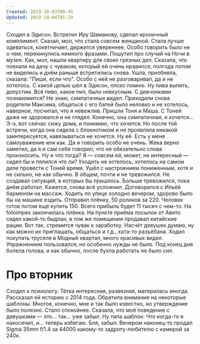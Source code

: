 ```yaml
---
Created: 2019-10-03T00:45
Updated: 2019-10-04T01:29
---
```

Сходил в Эдисон. Встретил Иру Шаманову, сделал ироничный комплимент. Сказал, мол, что стала совсем женщиной. Стала лучше одеваться, кокетничает, держится увереннее. Особо говорить было не о чем, перекинулись немного фразами. Пошутил про случай на Ночи в музее. Как, мол, нашли квартиру для своих грязных дел. Сказала, что поехали на дачу с чуваком, который ей очень нравился, полгода потом не виделись и днём раньше встретились снова. Ушла, приобняла, сказала: "Пиши, если что". Особо с ней не разговаривал, да и не хотелось.
С какой целью шёл в Эдисон, плохо помню. Ну пива выпить, допустим. Всё пиво, какое пил, было невкусным. С девчонками познакомится? Не знаю, симпатичных видел. Приходили снова родители Максима, общаться с его батей было неловко и не хотелось, наверное, посчитал, что я невежлив.
Пришли Тоня и Маша. С Тоней даже не здоровался и не глядел. Конечно, она симпатичная, и хочется... Э-э, вот сейчас сижу дома, и понимаю, что хочется. Но после той встречи, когда она сидела с блокнотиком и не проявляла никакой заинтересуется, навязываться не хочется. Ну её. Есть у меня самоуважение или как. Да и говорить особо не очень. Жека верно заметил, да я и сам себе говорил, что не обязательно слова произносить. Ну и что тогда? Я — совсем ей, может, не интересный — сидел бы и пялился что ли?
Уходить не хотелось, хотелось на самом деле провести с Тоней время. Ушёл с настроением пониженным, хотя и не сильно, не как обычно.
В общем, почти и не тревожился. Не создавал ситуаций, в которых бы пришлось. Больше тревожился, пока днём работал. Кажется, снова всё усложнил.
Договорился с Ильёй барменом на массаж.
Ходить по улице холодно вечером, здорово было бы на машине ездить.
Отправил плёнку, 50 роликов за 220. Человек готов потом ещё купить 150. Всего прибыль будет 11 тысяч с чем-то. На fotoimpex закончилась плёнка. На пункте приёма посылок от Авито сидел какой-то быдлан, в том же помещении продавал китайские рации. Вот так, стремится чувак к заработку.
Насчёт девушек думаю, ну как можно их приглашать, общаться и т.д., хата-то разъёбана. Ходил покупать труселя в Модный квартал, много красивых видел.
Упражнением пользовался, но особенно нужды не было.
Под конец дня болела голова, и как обычно, после бухла работать не было сил.
# Про вторник
Сходил к психологу. Тётка интересная, развязная, материлась иногда. Рассказал ей историю с 2014 года. Обратила внимание на некоторые шаблоны. Многое, конечно, мне и так было известно, но утверждение было полезно. Стало спокойнее. Сказала, что моё поведение с девушками — это... так... уже забыл. Ну типа шаблон. Что когда-то я накосячил, и... теперь избегаю. Бля, забыл.
Вечером наконец-то продал Sigma 35mm f/1.4 за 44000 какому-то задроту-любителю с камерой за 240к.